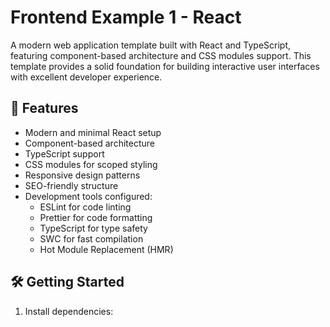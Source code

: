 # Frontend Example 1 - React

A modern web application template built with React and TypeScript, featuring component-based architecture and CSS modules support. This template provides a solid foundation for building interactive user interfaces with excellent developer experience.

## 🚀 Features

- Modern and minimal React setup
- Component-based architecture
- TypeScript support
- CSS modules for scoped styling
- Responsive design patterns
- SEO-friendly structure
- Development tools configured:
  - ESLint for code linting
  - Prettier for code formatting
  - TypeScript for type safety
  - SWC for fast compilation
  - Hot Module Replacement (HMR)

## 🛠️ Getting Started

1. Install dependencies: